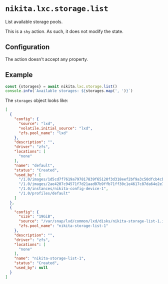 
# `nikita.lxc.storage.list`

List available storage pools.

This is a `shy` action. As such, it does not modify the state.

## Configuration

The action doesn't accept any property.

## Example

```js
const {storages} = await nikita.lxc.storage.list()
console.info(`Available storages: ${storages.map(', ')}`)
```

The `storages` object looks like:

```json
[
  {
    "config": {
      "source": "lxd",
      "volatile.initial_source": "lxd",
      "zfs.pool_name": "lxd"
    },
    "description": "",
    "driver": "zfs",
    "locations": [
      "none"
    ],
    "name": "default",
    "status": "Created",
    "used_by": [
      "/1.0/images/1d5cd7f7619a797817839f65120f3d318eef2bf9a3c50dfcb4cb90fe24013475",
      "/1.0/images/2ae4207c94571f7d21aad07b9ffb71ff30c1e4617c87da64e2e745c0e62d6718",
      "/1.0/instances/nikita-config-device-1",
      "/1.0/profiles/default"
    ]
  },
  {
    "config": {
      "size": "19GiB",
      "source": "/var/snap/lxd/common/lxd/disks/nikita-storage-list-1.img",
      "zfs.pool_name": "nikita-storage-list-1"
    },
    "description": "",
    "driver": "zfs",
    "locations": [
      "none"
    ],
    "name": "nikita-storage-list-1",
    "status": "Created",
    "used_by": null
  }
]
```
